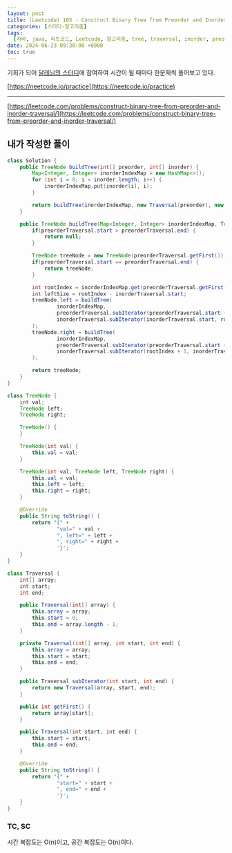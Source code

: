 ```yaml
---
layout: post
title: (Leetcode) 105 - Construct Binary Tree from Preorder and Inorder Traversal
categories: [스터디-알고리즘]
tags:
  [자바, java, 리트코드, Leetcode, 알고리즘, tree, traversal, inorder, preorder]
date: 2024-06-23 09:30:00 +0900
toc: true
---
```


기회가 되어 [달레님의 스터디](https://github.com/DaleStudy/leetcode-study)에 참여하여 시간이 될 때마다 한문제씩 풀어보고 있다.

[https://neetcode.io/practice](https://neetcode.io/practice)

---

[https://leetcode.com/problems/construct-binary-tree-from-preorder-and-inorder-traversal/](https://leetcode.com/problems/construct-binary-tree-from-preorder-and-inorder-traversal/)

## 내가 작성한 풀이

```java
class Solution {
	public TreeNode buildTree(int[] preorder, int[] inorder) {
		Map<Integer, Integer> inorderIndexMap = new HashMap<>();
		for (int i = 0; i < inorder.length; i++) {
			inorderIndexMap.put(inorder[i], i);
		}

		return buildTree(inorderIndexMap, new Traversal(preorder), new Traversal(inorder));
	}

	public TreeNode buildTree(Map<Integer, Integer> inorderIndexMap, Traversal preorderTraversal, Traversal inorderTraversal) {
		if(preorderTraversal.start > preorderTraversal.end) {
			return null;
		}

		TreeNode treeNode = new TreeNode(preorderTraversal.getFirst());
		if(preorderTraversal.start == preorderTraversal.end) {
			return treeNode;
		}

		int rootIndex = inorderIndexMap.get(preorderTraversal.getFirst());
		int leftSize = rootIndex - inorderTraversal.start;
		treeNode.left = buildTree(
				inorderIndexMap,
				preorderTraversal.subIterator(preorderTraversal.start + 1, preorderTraversal.start + leftSize),
				inorderTraversal.subIterator(inorderTraversal.start, rootIndex - 1)
		);
		treeNode.right = buildTree(
				inorderIndexMap,
				preorderTraversal.subIterator(preorderTraversal.start + leftSize + 1, preorderTraversal.end),
				inorderTraversal.subIterator(rootIndex + 1, inorderTraversal.end)
		);

		return treeNode;
	}
}

class TreeNode {
	int val;
	TreeNode left;
	TreeNode right;

	TreeNode() {
	}

	TreeNode(int val) {
		this.val = val;
	}

	TreeNode(int val, TreeNode left, TreeNode right) {
		this.val = val;
		this.left = left;
		this.right = right;
	}

	@Override
	public String toString() {
		return "{" +
				"val=" + val +
				", left=" + left +
				", right=" + right +
				'}';
	}
}

class Traversal {
	int[] array;
	int start;
	int end;

	public Traversal(int[] array) {
		this.array = array;
		this.start = 0;
		this.end = array.length - 1;
	}

	private Traversal(int[] array, int start, int end) {
		this.array = array;
		this.start = start;
		this.end = end;
	}

	public Traversal subIterator(int start, int end) {
		return new Traversal(array, start, end);
	}

	public int getFirst() {
		return array[start];
	}

	public Traversal(int start, int end) {
		this.start = start;
		this.end = end;
	}

	@Override
	public String toString() {
		return "{" +
				"start=" + start +
				", end=" + end +
				'}';
	}
}
```

### TC, SC

시간 복잡도는 O(n)이고, 공간 복잡도는 O(n)이다.
